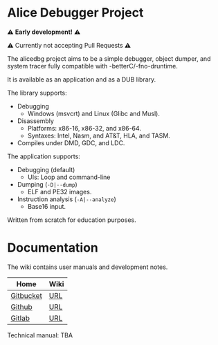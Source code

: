 # Alice Debugger Project

⚠️ **Early development!** ⚠️

⚠️ Currently not accepting Pull Requests ⚠️

The alicedbg project aims to be a simple debugger, object dumper, and system
tracer fully compatible with -betterC/-fno-druntime.

It is available as an application and as a DUB library.

The library supports:
- Debugging
  - Windows (msvcrt) and Linux (Glibc and Musl).
- Disassembly
  - Platforms: x86-16, x86-32, and x86-64.
  - Syntaxes: Intel, Nasm, and AT&T, HLA, and TASM.
- Compiles under DMD, GDC, and LDC.

The application supports:
- Debugging (default)
  - UIs: Loop and command-line
- Dumping (`-D|--dump`)
  - ELF and PE32 images.
- Instruction analysis (`-A|--analyze`)
  - Base16 input.

Written from scratch for education purposes.

# Documentation

The wiki contains user manuals and development notes.

| Home | Wiki |
|---|---|
| [Gitbucket](https://git.dd86k.space/dd86k/alicedbg) | [URL](https://git.dd86k.space/dd86k/alicedbg/wiki)
| [Github](https://github.com/dd86k/alicedbg) | [URL](https://github.com/dd86k/alicedbg/wiki)
| [Gitlab](https://gitlab.com/dd86k/alicedbg) | [URL](https://gitlab.com/dd86k/alicedbg/-/wikis/home)

Technical manual: TBA
